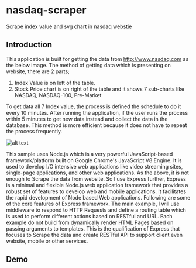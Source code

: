 # nasdaq-scraper
Scrape index value and svg chart in nasdaq webstie

## Introduction
This application is built for getting the data from http://www.nasdaq.com as the below image. The method of getting data which is presenting on website, there are 2 parts;

1. Index Value is on left of the table.
2. Stock Price chart is on right of the table and it shows 7 sub-charts like NASDAQ, NASDAQ-100, Pre-Market

To get data all 7 Index value, the process is defined the schedule to do it every 10 minutes. After running the application, if the user runs the process within 
5 minutes to get new data instead and collect the data in the database. This method is more efficient because it does not have to repeat the process frequently.

![alt text](https://dl.dropboxusercontent.com/u/99122912/nasdaq_screenshot.png "Nasdaq Index Value example")

This sample uses Node.js which is a very powerful JavaScript-based framework/platform built on Google Chrome's JavaScript V8 Engine. It is used to develop I/O intensive web applications like video streaming sites, single-page applications, and other web applications. As the above, it is not enough to Scrape the data from website. So I use Express further, Express is a minimal and flexible Node.js web application framework that provides a robust set of features to develop web and mobile applications. It facilitates the rapid development of Node based Web applications. Following are some of the core features of Express framework. The main example, I will use middleware to respond to HTTP Requests and define a routing table which is used to perform different actions based on RESTful and URL. Each example do not build from dynamically render HTML Pages based on passing arguments to templates. This is the qualification of Express that focuses to Scrape the data and create RESTful API to support client even website, mobile or other services.

## Demo